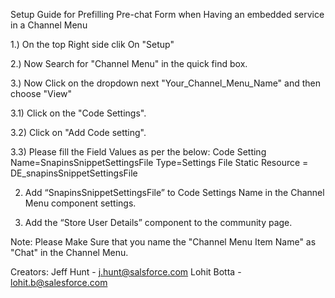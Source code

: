 Setup Guide for Prefilling Pre-chat Form when Having an embedded service in a Channel Menu 

1.) On the top Right side clik On "Setup"

2.) Now Search for "Channel Menu" in the quick find box.

3.) Now Click on the dropdown next "Your_Channel_Menu_Name" and then choose "View"

  3.1) Click on the "Code Settings".
  
  3.2) Click on "Add Code setting".
  
  3.3) Please fill the Field Values as per the below:
      Code Setting Name=SnapinsSnippetSettingsFile
      Type=Settings File
      Static Resource = DE_snapinsSnippetSettingsFile
      
2) Add “SnapinsSnippetSettingsFile” to Code Settings Name in the Channel Menu component settings.

3) Add the “Store User Details” component to the community page.

Note: Please Make Sure that you name the "Channel Menu Item Name" as "Chat" in the Channel Menu.

Creators:
Jeff Hunt - j.hunt@salsforce.com
Lohit Botta - lohit.b@salesforce.com
